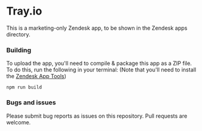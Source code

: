 # Tray.io

This is a marketing-only Zendesk app, to be shown in the Zendesk apps directory.

### Building

To upload the app, you'll need to compile & package this app as a ZIP file. To do this, run the following
in your terminal: (Note that you'll need to install the [Zendesk App Tools](https://help.zendesk.com/hc/en-us/articles/229489288))

```
npm run build
```

### Bugs and issues

Please submit bug reports as issues on this repository. Pull requests are welcome.

